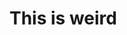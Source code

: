 <!DOCTYPE html>
<html lang="en">
<head>
    <meta charset="UTF-8">
    <title>Title</title>
</head>
<link rel="stylesheet" href="app/src/index.scss">
<body>
<h1> This is weird</h1>
</body>
</html>
